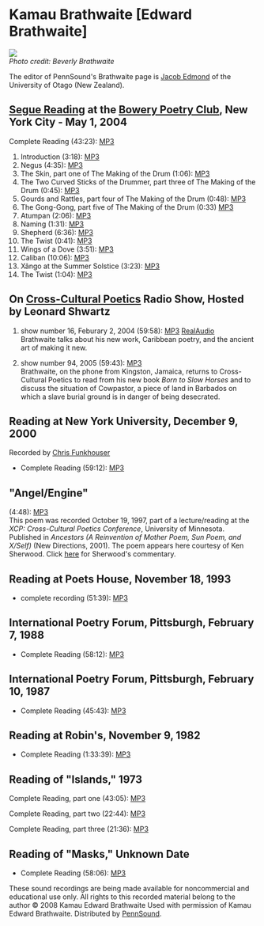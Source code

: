 
Kamau Brathwaite \[Edward Brathwaite\]
======================================

![](http://media.sas.upenn.edu/pennsound/authors/Brathwaite/brathwaite_kamau.jpg)  
*Photo credit: Beverly Brathwaite*

The editor of PennSound's Brathwaite page is [Jacob Edmond](http://www.otago.ac.nz/english/staff/edmond.html) of the
University of Otago (New Zealand).


[Segue Reading](Segue-BPC.html) at the [Bowery Poetry Club](http://www.bowerypoetry.com/), New York City - May 1, 2004
----------------------------------------------------------------------------------------------------------------------

Complete Reading (43:23): [MP3](http://media.sas.upenn.edu/pennsound/authors/Brathwaite/Brathwaite-Kamau_Segue_NY_5-1-04.mp3)

1.  Introduction (3:18): [MP3](http://media.sas.upenn.edu/pennsound/authors/Brathwaite/5-1-04/Brathwaite-Kamau_01_Intro_Segue_NY_5-1-04.mp3)  
2.  Negus (4:35): [MP3](http://media.sas.upenn.edu/pennsound/authors/Brathwaite/5-1-04/Brathwaite-Kamau_02_It-is-not-enough_Segue_NY_5-1-04.mp3)  
3.  The Skin, part one of The Making of the Drum (1:06): [MP3](http://media.sas.upenn.edu/pennsound/authors/Brathwaite/5-1-04/Brathwaite-Kamau_03_Making-of-the-Drum_Segue_NY_5-1-04.mp3)  
4.  The Two Curved Sticks of the Drummer, part three of The Making of the Drum (0:45): [MP3](http://media.sas.upenn.edu/pennsound/authors/Brathwaite/5-1-04/Brathwaite-Kamau_04_The-two-curved_Segue_NY_5-1-04.mp3)  
5.  Gourds and Rattles, part four of The Making of the Drum (0:48): [MP3](http://media.sas.upenn.edu/pennsound/authors/Brathwaite/5-1-04/Brathwaite-Kamau_05_The-Gourds_Segue_NY_5-1-04.mp3)  
6.  The Gong-Gong, part five of The Making of the Drum (0:33) [MP3](http://media.sas.upenn.edu/pennsound/authors/Brathwaite/5-1-04/Brathwaite-Kamau_6_The-Gong_Segue_NY_5-1-04.mp3)  
7.  Atumpan (2:06): [MP3](http://media.sas.upenn.edu/pennsound/authors/Brathwaite/5-1-04/Brathwaite-Kamau_Atumpan_Segue_NY_5-1-04.mp3)  
8.  Naming (1:31): [MP3](http://media.sas.upenn.edu/pennsound/authors/Brathwaite/5-1-04/Brathwaite-Kamau_07_How-then_Segue_NY_5-1-04.mp3)  
9.  Shepherd (6:36): [MP3](http://media.sas.upenn.edu/pennsound/authors/Brathwaite/5-1-04/Brathwaite-Kamau_08_There-is-No-Face_Segue_NY_5-1-04.mp3)  
10.  The Twist (0:41): [MP3](http://media.sas.upenn.edu/pennsound/authors/Brathwaite/5-1-04/Brathwaite-Kamau_09_In-a-little_Segue_NY_5-1-04.mp3)  
11.  Wings of a Dove (3:51): [MP3](http://media.sas.upenn.edu/pennsound/authors/Brathwaite/5-1-04/Brathwaite-Kamau_10_Brother-Man_Segue_NY_5-1-04.mp3)  
12.  Caliban (10:06): [MP3](http://media.sas.upenn.edu/pennsound/authors/Brathwaite/5-1-04/Brathwaite-Kamau_Caliban_Segue_NY_5-1-04.mp3)  
13.  Xângo at the Summer Solstice (3:23): [MP3](http://media.sas.upenn.edu/pennsound/authors/Brathwaite/5-1-04/Brathwaite-Kamau_Xango-at-Summer-Solstice_Segue_NY_5-1-04.mp3)  
14.  The Twist (1:04): [MP3](http://media.sas.upenn.edu/pennsound/authors/Brathwaite/5-1-04/Brathwaite-Kamau_Twist-Reprise_Segue_NY_5-1-04.mp3)


On [Cross-Cultural Poetics](http://writing.upenn.edu/pennsound/x/XCP.html) Radio Show, Hosted by Leonard Shwartz
----------------------------------------------------------------------------------------------------------------

1. show number 16, Feburary 2, 2004 (59:58): [MP3](http://media.sas.upenn.edu/pennsound/groups/XCP/XCP_16_Braithwaite_2-2-04.mp3) [RealAudio](http://media.sas.upenn.edu/pennsound/groups/XCP/XCP_16_Braithwaite_2-2-04.rm)  
   Brathwaite talks about his new work, Caribbean poetry, and the ancient art of making it new.  

2. show number 94, 2005 (59:43): [MP3](http://media.sas.upenn.edu/pennsound/groups/XCP/XCP_94_Brathwaite_2005.mp3)  
   Brathwaite, on the phone from Kingston, Jamaica, returns to Cross-Cultural Poetics to read from his new book *Born to Slow Horses* and to discuss the situation of Cowpastor, a piece of land in Barbados on which a slave burial ground is in danger of being desecrated.


Reading at New York University, December 9, 2000
------------------------------------------------

Recorded by [Chris Funkhouser](Funkhouser-recordings.php)

-   Complete Reading (59:12): [MP3](http://media.sas.upenn.edu/pennsound/authors/Brathwaite/Brathwaite-Kamau_Complete-Reading_NYU_12-9-00.mp3)


"Angel/Engine"
--------------

(4:48): [MP3](http://media.sas.upenn.edu/pennsound/authors/Brathwaite/Brathwaite-Kamau-Edward_Angel-Engine_XCP-conference_10-19-97.mp3)  
This poem was recorded October 19, 1997, part of a lecture/reading at the
*XCP:
Cross-Cultural Poetics Conference*, University of Minnesota.
Published in *Ancestors (A Reinvention of Mother Poem, Sun Poem, and X/Self)*
(New Directions, 2001). The poem appears here courtesy of Ken Sherwood. Click
[here](http://journal.oraltradition.org/issues/21i/sherwood) for Sherwood's
commentary.


Reading at Poets House, November 18, 1993
-----------------------------------------

-   complete recording (51:39): [MP3](https://media.sas.upenn.edu/pennsound/authors/Brathwaite/Brathwaite-Kamau_Complete-Reading_Poets-House_11-18-93.mp3)



International Poetry Forum, Pittsburgh, February 7, 1988
--------------------------------------------------------

-   Complete Reading (58:12): [MP3](http://media.sas.upenn.edu/pennsound/authors/Brathwaite/Brathwaite-Kamau_Intl-Poetry-Forum_Pitts_Feb-7-1988.mp3)  



International Poetry Forum, Pittsburgh, February 10, 1987
---------------------------------------------------------

-   Complete Reading (45:43): [MP3](http://media.sas.upenn.edu/pennsound/authors/Brathwaite/Brathwaite-Kamau_Intl-Poetry-Forum_Pitts_Feb-10-1987.mp3)  



Reading at Robin's, November 9, 1982
------------------------------------

-   Complete Reading (1:33:39): [MP3](https://media.sas.upenn.edu/pennsound/authors/Brathwaite/Brathwaite-EK_Poetry-Robins_11-9-82.mp3)


Reading of "Islands," 1973
--------------------------

Complete Reading, part one (43:05): [MP3](http://media.sas.upenn.edu/pennsound/authors/Brathwaite/Islands-73/Brathwaite-Edward_01_Complete-Reading_Islands_73.mp3)

Complete Reading, part two (22:44): [MP3](http://media.sas.upenn.edu/pennsound/authors/Brathwaite/Islands-73/Brathwaite-Edward_02_Complete-Reading_Islands_73.mp3)

Complete Reading, part three (21:36): [MP3](http://media.sas.upenn.edu/pennsound/authors/Brathwaite/Islands-73/Brathwaite-Edward_03_Complete-Reading_Islands_73.mp3)


Reading of "Masks," Unknown Date
--------------------------------

-   Complete Reading (58:06): [MP3](http://media.sas.upenn.edu/pennsound/authors/Brathwaite/Brathwaite-EK_Complete-Reading_Masks.mp3)


  

  

These sound recordings are being made available for noncommercial and educational use only.
All rights to this recorded material belong to the author © 2008 Kamau Edward
Brathwaite Used with permission of Kamau Edward Brathwaite.
Distributed by [PennSound](http://www.writing.upenn.edu/pennsound/index.html).

